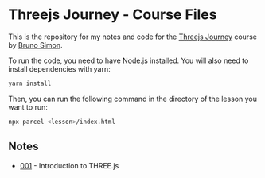 # Threejs Journey - Course Files

This is the repository for my notes and code for the [Threejs Journey](https://threejs-journey.xyz/) course by [Bruno Simon](https://bruno-simon.com/).

To run the code, you need to have [Node.js](https://nodejs.org/en/) installed. You will also need to install dependencies with yarn:

```bash
yarn install
```

Then, you can run the following command in the directory of the lesson you want to run:

```bash
npx parcel <lesson>/index.html
```

## Notes

-   [001](001/notes.md) - Introduction to THREE.js
